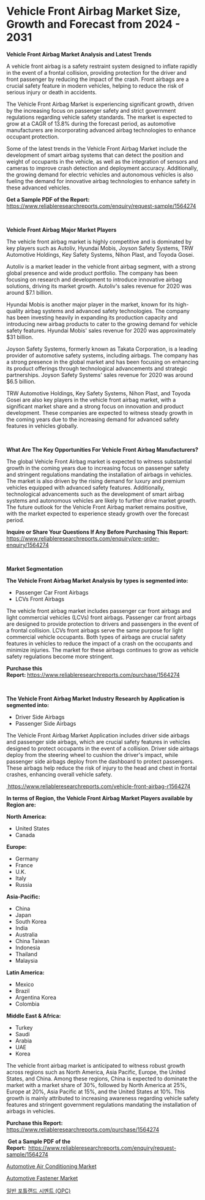 <p><h1>Vehicle Front Airbag Market Size, Growth and Forecast from 2024 - 2031</h1></p><p><strong>Vehicle Front Airbag Market Analysis and Latest Trends</strong></p>
<p><p>A vehicle front airbag is a safety restraint system designed to inflate rapidly in the event of a frontal collision, providing protection for the driver and front passenger by reducing the impact of the crash. Front airbags are a crucial safety feature in modern vehicles, helping to reduce the risk of serious injury or death in accidents.</p><p>The Vehicle Front Airbag Market is experiencing significant growth, driven by the increasing focus on passenger safety and strict government regulations regarding vehicle safety standards. The market is expected to grow at a CAGR of 13.8% during the forecast period, as automotive manufacturers are incorporating advanced airbag technologies to enhance occupant protection.</p><p>Some of the latest trends in the Vehicle Front Airbag Market include the development of smart airbag systems that can detect the position and weight of occupants in the vehicle, as well as the integration of sensors and cameras to improve crash detection and deployment accuracy. Additionally, the growing demand for electric vehicles and autonomous vehicles is also fueling the demand for innovative airbag technologies to enhance safety in these advanced vehicles.</p></p>
<p><strong>Get a Sample PDF of the Report:&nbsp;</strong> <a href="https://www.reliableresearchreports.com/enquiry/request-sample/1564274">https://www.reliableresearchreports.com/enquiry/request-sample/1564274</a></p>
<p>&nbsp;</p>
<p><strong>Vehicle Front Airbag Major Market Players</strong></p>
<p><p>The vehicle front airbag market is highly competitive and is dominated by key players such as Autoliv, Hyundai Mobis, Joyson Safety Systems, TRW Automotive Holdings, Key Safety Systems, Nihon Plast, and Toyoda Gosei. </p><p>Autoliv is a market leader in the vehicle front airbag segment, with a strong global presence and wide product portfolio. The company has been focusing on research and development to introduce innovative airbag solutions, driving its market growth. Autoliv's sales revenue for 2020 was around $7.1 billion.</p><p>Hyundai Mobis is another major player in the market, known for its high-quality airbag systems and advanced safety technologies. The company has been investing heavily in expanding its production capacity and introducing new airbag products to cater to the growing demand for vehicle safety features. Hyundai Mobis' sales revenue for 2020 was approximately $31 billion.</p><p>Joyson Safety Systems, formerly known as Takata Corporation, is a leading provider of automotive safety systems, including airbags. The company has a strong presence in the global market and has been focusing on enhancing its product offerings through technological advancements and strategic partnerships. Joyson Safety Systems' sales revenue for 2020 was around $6.5 billion.</p><p>TRW Automotive Holdings, Key Safety Systems, Nihon Plast, and Toyoda Gosei are also key players in the vehicle front airbag market, with a significant market share and a strong focus on innovation and product development. These companies are expected to witness steady growth in the coming years due to the increasing demand for advanced safety features in vehicles globally.</p></p>
<p>&nbsp;</p>
<p><strong>What Are The Key Opportunities For Vehicle Front Airbag Manufacturers?</strong></p>
<p><p>The global Vehicle Front Airbag market is expected to witness substantial growth in the coming years due to increasing focus on passenger safety and stringent regulations mandating the installation of airbags in vehicles. The market is also driven by the rising demand for luxury and premium vehicles equipped with advanced safety features. Additionally, technological advancements such as the development of smart airbag systems and autonomous vehicles are likely to further drive market growth. The future outlook for the Vehicle Front Airbag market remains positive, with the market expected to experience steady growth over the forecast period.</p></p>
<p><strong>Inquire or Share Your Questions If Any Before Purchasing This Report:</strong> <a href="https://www.reliableresearchreports.com/enquiry/pre-order-enquiry/1564274">https://www.reliableresearchreports.com/enquiry/pre-order-enquiry/1564274</a></p>
<p>&nbsp;</p>
<p><strong>Market Segmentation</strong></p>
<p><strong>The Vehicle Front Airbag Market Analysis by types is segmented into:</strong></p>
<p><ul><li>Passenger Car Front Airbags</li><li>LCVs Front Airbags</li></ul></p>
<p><p>The vehicle front airbag market includes passenger car front airbags and light commercial vehicles (LCVs) front airbags. Passenger car front airbags are designed to provide protection to drivers and passengers in the event of a frontal collision. LCVs front airbags serve the same purpose for light commercial vehicle occupants. Both types of airbags are crucial safety features in vehicles to reduce the impact of a crash on the occupants and minimize injuries. The market for these airbags continues to grow as vehicle safety regulations become more stringent.</p></p>
<p><strong>Purchase this Report:&nbsp;</strong><a href="https://www.reliableresearchreports.com/purchase/1564274">https://www.reliableresearchreports.com/purchase/1564274</a></p>
<p>&nbsp;</p>
<p><strong>The Vehicle Front Airbag Market Industry Research by Application is segmented into:</strong></p>
<p><ul><li>Driver Side Airbags</li><li>Passenger Side Airbags</li></ul></p>
<p><p>The Vehicle Front Airbag Market Application includes driver side airbags and passenger side airbags, which are crucial safety features in vehicles designed to protect occupants in the event of a collision. Driver side airbags deploy from the steering wheel to cushion the driver's impact, while passenger side airbags deploy from the dashboard to protect passengers. These airbags help reduce the risk of injury to the head and chest in frontal crashes, enhancing overall vehicle safety.</p></p>
<p><a href="https://www.reliableresearchreports.com/vehicle-front-airbag-r1564274">&nbsp;https://www.reliableresearchreports.com/vehicle-front-airbag-r1564274</a></p>
<p><strong>In terms of Region, the Vehicle Front Airbag Market Players available by Region are:</strong></p>
<p>
    <p> <strong> North America: </strong>
        <ul>
            <li>United States</li>
            <li>Canada</li>
        </ul>
        </p> 
    <p> <strong> Europe: </strong>
        <ul>
            <li>Germany</li>
            <li>France</li>
            <li>U.K.</li>
            <li>Italy</li>
            <li>Russia</li>
        </ul>
        </p> 
    <p> <strong> Asia-Pacific: </strong>
        <ul>
            <li>China</li>
            <li>Japan</li>
            <li>South Korea</li>
            <li>India</li>
            <li>Australia</li>
            <li>China Taiwan</li>
            <li>Indonesia</li>
            <li>Thailand</li>
            <li>Malaysia</li>
        </ul>
        </p> 
    <p> <strong> Latin America: </strong>
        <ul>
            <li>Mexico</li>
            <li>Brazil</li>
            <li>Argentina Korea</li>
            <li>Colombia</li>
        </ul>
        </p> 
    <p> <strong> Middle East & Africa: </strong>
        <ul>
            <li>Turkey</li>
            <li>Saudi</li>
            <li>Arabia</li>
            <li>UAE</li>
            <li>Korea</li>
        </ul>
    </p>
    </p>
<p><p>The vehicle front airbag market is anticipated to witness robust growth across regions such as North America, Asia Pacific, Europe, the United States, and China. Among these regions, China is expected to dominate the market with a market share of 30%, followed by North America at 25%, Europe at 20%, Asia Pacific at 15%, and the United States at 10%. This growth is mainly attributed to increasing awareness regarding vehicle safety features and stringent government regulations mandating the installation of airbags in vehicles.</p></p>
<p><strong>Purchase this Report: </strong><a href="https://www.reliableresearchreports.com/purchase/1564274">https://www.reliableresearchreports.com/purchase/1564274</a></p>
<p>&nbsp;<strong>Get a Sample PDF of the Report:&nbsp;&nbsp;</strong><a href="https://www.reliableresearchreports.com/enquiry/request-sample/1564274">https://www.reliableresearchreports.com/enquiry/request-sample/1564274</a></p>
<p><strong></strong></p>
<p><p><a href="https://github.com/Paul14Anderson63/Market-Research-Report-List-4/blob/main/automotive-air-conditioning-market.md">Automotive Air Conditioning Market</a></p><p><a href="https://github.com/guneycigdem35/Market-Research-Report-List-3/blob/main/automotive-fastener-market.md">Automotive Fastener Market</a></p><p><a href="https://github.com/shade463/Market-Research-Report-List-1/blob/main/6537257114588.md">일반 포틀랜드 시멘트 (OPC)</a></p></p>